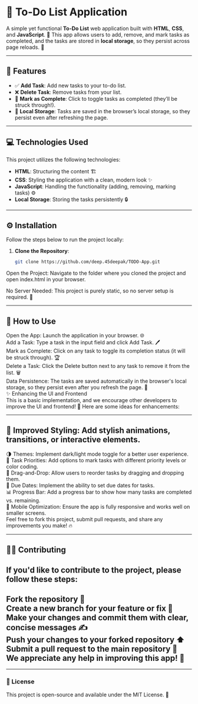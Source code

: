 # 📝 **To-Do List Application**

A simple yet functional **To-Do List** web application built with **HTML**, **CSS**, and **JavaScript**. 🎯 This app allows users to add, remove, and mark tasks as completed, and the tasks are stored in **local storage**, so they persist across page reloads. 🔄

---

## 🚀 Features

- ✅ **Add Task**: Add new tasks to your to-do list.
- ❌ **Delete Task**: Remove tasks from your list.
- 🎉 **Mark as Complete**: Click to toggle tasks as completed (they’ll be struck through!).
- 💾 **Local Storage**: Tasks are saved in the browser’s local storage, so they persist even after refreshing the page.

---

## 💻 Technologies Used

This project utilizes the following technologies:

- **HTML**: Structuring the content 🏗️
- **CSS**: Styling the application with a clean, modern look ✨
- **JavaScript**: Handling the functionality (adding, removing, marking tasks) ⚙️
- **Local Storage**: Storing the tasks persistently 🔒

---

## ⚙️ Installation

Follow the steps below to run the project locally:

1. **Clone the Repository**:
   ```bash
   git clone https://github.com/deep.45deepak/TODO-App.git

Open the Project: Navigate to the folder where you cloned the project and open index.html in your browser.

No Server Needed: This project is purely static, so no server setup is required. 🎉

---

##   📖 How to Use
Open the App: Launch the application in your browser. 🌐 <br>
Add a Task: Type a task in the input field and click Add Task. 🖊️<br>
Mark as Complete: Click on any task to toggle its completion status (it will be struck through). 🏆<br>
Delete a Task: Click the Delete button next to any task to remove it from the list. 🗑️<br>
Data Persistence: The tasks are saved automatically in the browser's local storage, so they persist even after you refresh the page. 🔁<br>
✨ Enhancing the UI and Frontend<br>
This is a basic implementation, and we encourage other developers to improve the UI and frontend! 🙌 Here are some ideas for enhancements:<br>

---

##   🎨 Improved Styling: Add stylish animations, transitions, or interactive elements.<br>
🌗 Themes: Implement dark/light mode toggle for a better user experience.<br>
🔴 Task Priorities: Add options to mark tasks with different priority levels or color coding.<br>
🧳 Drag-and-Drop: Allow users to reorder tasks by dragging and dropping them.<br>
📅 Due Dates: Implement the ability to set due dates for tasks.<br>
📊 Progress Bar: Add a progress bar to show how many tasks are completed vs. remaining.<br>
📱 Mobile Optimization: Ensure the app is fully responsive and works well on smaller screens.<br>
Feel free to fork this project, submit pull requests, and share any improvements you make! 🔥<br>

---

##   👩‍💻 Contributing
If you'd like to contribute to the project, please follow these steps:
--
Fork the repository 🍴<br>
Create a new branch for your feature or fix 🔧<br>
Make your changes and commit them with clear, concise messages ✍️<br>
Push your changes to your forked repository ⬆️<br>
Submit a pull request to the main repository 🙏<br>
We appreciate any help in improving this app! 💖<br>
--
---
###   📝 License
This project is open-source and available under the MIT License. 🌱
